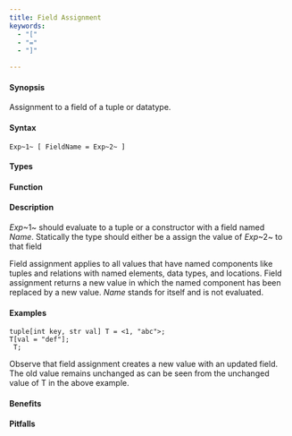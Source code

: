 ```yaml
---
title: Field Assignment
keywords:
  - "["
  - "="
  - "]"

---
```


#### Synopsis

Assignment to a field of a tuple or datatype.

#### Syntax

```rascal
Exp~1~ [ FieldName = Exp~2~ ]
```

#### Types

#### Function

#### Description

_Exp_~1~ should evaluate to a tuple or a constructor with a field named _Name_. Statically the type should either be a assign the value of _Exp_~2~ to that field

Field assignment applies to all values that have named components like tuples and relations with named elements, data types, and locations. 
Field assignment returns a new value in which the named component has been replaced by a new value.
_Name_ stands for itself and is not evaluated.

#### Examples

```rascal-shell
tuple[int key, str val] T = <1, "abc">;
T[val = "def"];
 T;
```

Observe that field assignment creates a new value with an updated field. The old value remains unchanged as can be seen from the unchanged value of T in the above example.

#### Benefits

#### Pitfalls

